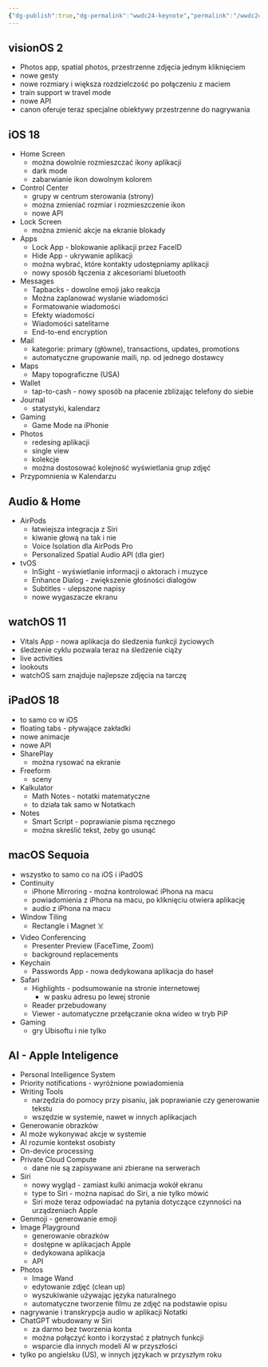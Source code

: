 ```yaml
---
{"dg-publish":true,"dg-permalink":"wwdc24-keynote","permalink":"/wwdc24-keynote/","tags":["Apple"]}
---
```



## visionOS 2

- Photos app, spatial photos, przestrzenne zdjęcia jednym kliknięciem
- nowe gesty
- nowe rozmiary i większa rozdzielczość po połączeniu z maciem
- train support w travel mode
- nowe API
- canon oferuje teraz specjalne obiektywy przestrzenne do nagrywania

## iOS 18

- Home Screen
	- można dowolnie rozmieszczać ikony aplikacji
	- dark mode
	- zabarwianie ikon dowolnym kolorem
- Control Center
	- grupy w centrum sterowania (strony)
	- można zmieniać rozmiar i rozmieszczenie ikon
	- nowe API
- Lock Screen
	- można zmienić akcje na ekranie blokady
- Apps
	- Lock App - blokowanie aplikacji przez FaceID
	- Hide App - ukrywanie aplikacji
	- można wybrać, które kontakty udostępniamy aplikacji
	- nowy sposób łączenia z akcesoriami bluetooth
- Messages
	- Tapbacks - dowolne emoji jako reakcja
	- Można zaplanować wysłanie wiadomości
	- Formatowanie wiadomości
	- Efekty wiadomości
	- Wiadomości satelitarne
	- End-to-end encryption
- Mail
	- kategorie: primary (główne), transactions, updates, promotions
	- automatyczne grupowanie maili, np. od jednego dostawcy
- Maps
	- Mapy topograficzne (USA)
- Wallet
	- tap-to-cash - nowy sposób na płacenie zbliżając telefony do siebie
- Journal
	- statystyki, kalendarz
- Gaming
	- Game Mode na iPhonie
- Photos
	- redesing aplikacji
	- single view
	- kolekcje
	- można dostosować kolejność wyświetlania grup zdjęć
- Przypomnienia w Kalendarzu

## Audio & Home

- AirPods
	- łatwiejsza integracja z Siri
	- kiwanie głową na tak i nie
	- Voice Isolation dla AirPods Pro
	- Personalized Spatial Audio API (dla gier)
- tvOS
	- InSight - wyświetlanie informacji o aktorach i muzyce
	- Enhance Dialog - zwiększenie głośności dialogów
	- Subtitles - ulepszone napisy
	- nowe wygaszacze ekranu

## watchOS 11

- Vitals App - nowa aplikacja do śledzenia funkcji życiowych
- śledzenie cyklu pozwala teraz na śledzenie ciąży
- live activities
- lookouts
- watchOS sam znajduje najlepsze zdjęcia na tarczę

## iPadOS 18

- to samo co w iOS
- floating tabs - pływające zakładki
- nowe animacje
- nowe API
- SharePlay
	- można rysować na ekranie
- Freeform
	- sceny
- Kalkulator
	- Math Notes - notatki matematyczne
	- to działa tak samo w Notatkach
- Notes
	- Smart Script - poprawianie pisma ręcznego
	- można skreślić tekst, żeby go usunąć

## macOS Sequoia

- wszystko to samo co na iOS i iPadOS
- Continuity
	- iPhone Mirroring - można kontrolować iPhona na macu
	- powiadomienia z iPhona na macu, po kliknięciu otwiera aplikację
	- audio z iPhona na macu
- Window Tiling
	- Rectangle i Magnet ☠️
- Video Conferencing
	- Presenter Preview (FaceTime, Zoom)
	- background replacements
- Keychain
	- Passwords App - nowa dedykowana aplikacja do haseł
- Safari
	- Highlights - podsumowanie na stronie internetowej
		- w pasku adresu po lewej stronie
	- Reader przebudowany
	- Viewer - automatyczne przełączanie okna wideo w tryb PiP
- Gaming
	- gry Ubisoftu i nie tylko

## AI - Apple Inteligence

- Personal Intelligence System
- Priority notifications - wyróżnione powiadomienia
- Writing Tools
	- narzędzia do pomocy przy pisaniu, jak poprawianie czy generowanie tekstu
	- wszędzie w systemie, nawet w innych aplikacjach
- Generowanie obrazków
- AI może wykonywać akcje w systemie
- AI rozumie kontekst osobisty
- On-device processing
- Private Cloud Compute
	- dane nie są zapisywane ani zbierane na serwerach
- Siri
	- nowy wygląd - zamiast kulki animacja wokół ekranu
	- type to Siri - można napisać do Siri, a nie tylko mówić
	- Siri może teraz odpowiadać na pytania dotyczące czynności na urządzeniach Apple
- Genmoji - generowanie emoji
- Image Playground
	- generowanie obrazków
	- dostępne w aplikacjach Apple
	- dedykowana aplikacja
	- API
- Photos
	- Image Wand
	- edytowanie zdjęć (clean up)
	- wyszukiwanie używając języka naturalnego
	- automatyczne tworzenie filmu ze zdjęć na podstawie opisu
- nagrywanie i transkrypcja audio w aplikacji Notatki
- ChatGPT wbudowany w Siri
	- za darmo bez tworzenia konta
	- można połączyć konto i korzystać z płatnych funkcji
	- wsparcie dla innych modeli AI w przyszłości
- tylko po angielsku (US), w innych językach w przyszłym roku
